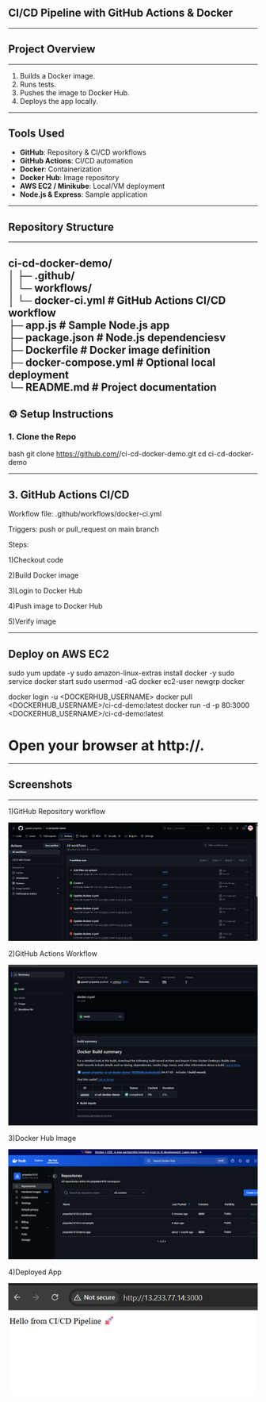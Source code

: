 ## CI/CD Pipeline with GitHub Actions & Docker
---
##  Project Overview
---
1. Builds a Docker image.
2. Runs tests.
3. Pushes the image to Docker Hub.
4. Deploys the app locally.

-----
##  Tools Used

- **GitHub**: Repository & CI/CD workflows
- **GitHub Actions**: CI/CD automation
- **Docker**: Containerization
- **Docker Hub**: Image repository
- **AWS EC2 / Minikube**: Local/VM deployment
- **Node.js & Express**: Sample application
----
##  Repository Structure
---
ci-cd-docker-demo/ <br>
│
├─ .github/ <br>
│ └─ workflows/ <br>
│ └─ docker-ci.yml # GitHub Actions CI/CD workflow <br>
├─ app.js # Sample Node.js app <br>
├─ package.json # Node.js dependenciesv <br>
├─ Dockerfile # Docker image definition <br>
├─ docker-compose.yml # Optional local deployment <br>
└─ README.md # Project documentation <br>
----
## ⚙️ Setup Instructions

### 1. Clone the Repo
bash
git clone https://github.com/<your-username>/ci-cd-docker-demo.git
cd ci-cd-docker-demo

----

## 3. GitHub Actions CI/CD

Workflow file: .github/workflows/docker-ci.yml

Triggers: push or pull_request on main branch

Steps:

1)Checkout code

2)Build Docker image

3)Login to Docker Hub

4)Push image to Docker Hub

5)Verify image

---

## Deploy on AWS EC2

sudo yum update -y
sudo amazon-linux-extras install docker -y
sudo service docker start
sudo usermod -aG docker ec2-user
newgrp docker

docker login -u <DOCKERHUB_USERNAME>
docker pull <DOCKERHUB_USERNAME>/ci-cd-demo:latest
docker run -d -p 80:3000 <DOCKERHUB_USERNAME>/ci-cd-demo:latest

# Open your browser at http://<EC2-Public-IP>.
---
## Screenshots
---
1)GitHub Repository workflow

![Branches](https://github.com/gawali-priyanka/ci-cd-docker-demo/blob/main/screenshorts/Github-repo-workflow.png?raw=true)

2)GitHub Actions Workflow

![Branches](https://github.com/gawali-priyanka/ci-cd-docker-demo/blob/main/screenshorts/Github-workflow.png?raw=true)

3)Docker Hub Image

![Branches](https://github.com/gawali-priyanka/ci-cd-docker-demo/blob/main/screenshorts/Dockerhub-image.png?raw=true)

4)Deployed App

![Branches](https://github.com/gawali-priyanka/ci-cd-docker-demo/blob/main/screenshorts/Deployment-application.png?raw=true)
